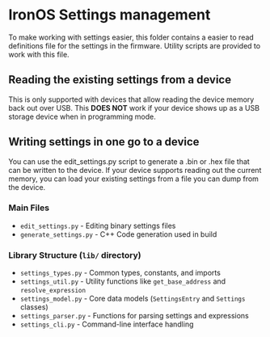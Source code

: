 # IronOS Settings management

To make working with settings easier, this folder contains a easier to read definitions file for the settings in the firmware.
Utility scripts are provided to work with this file.

## Reading the existing settings from a device

This is only supported with devices that allow reading the device memory back out over USB. This **DOES NOT** work if your device shows up as a USB storage device when in programming mode.

## Writing settings in one go to a device

You can use the edit_settings.py script to generate a .bin or .hex file that can be written to the device.
If your device supports reading out the current memory, you can load your existing settings from a file you can dump from the device.

### Main Files

- `edit_settings.py` - Editing binary settings files
- `generate_settings.py` - C++ Code generation used in build

### Library Structure (`lib/` directory)

- `settings_types.py` - Common types, constants, and imports
- `settings_util.py` - Utility functions like `get_base_address` and `resolve_expression`
- `settings_model.py` - Core data models (`SettingsEntry` and `Settings` classes)
- `settings_parser.py` - Functions for parsing settings and expressions
- `settings_cli.py` - Command-line interface handling
